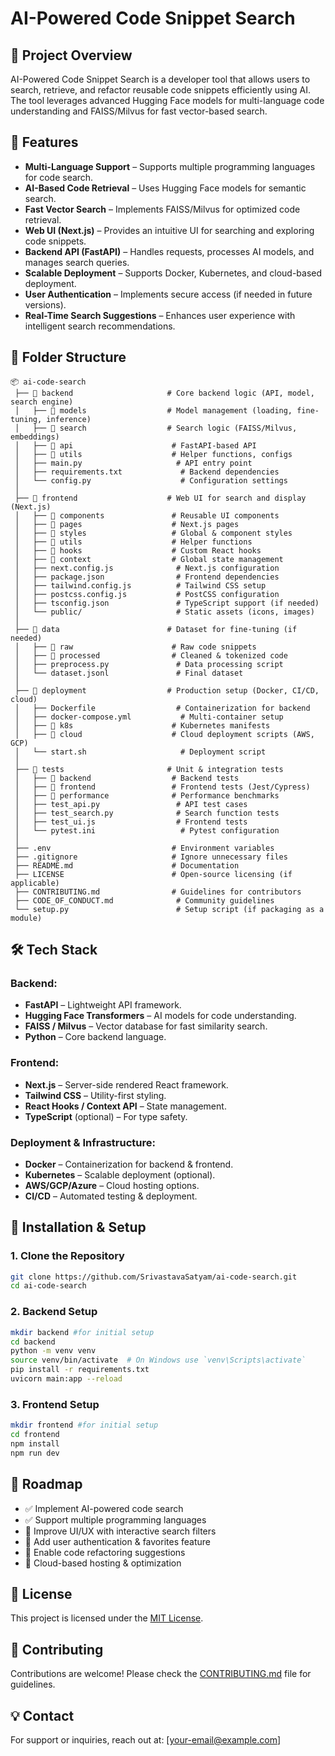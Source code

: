 # AI-Powered Code Snippet Search

## 📌 Project Overview
AI-Powered Code Snippet Search is a developer tool that allows users to search, retrieve, and refactor reusable code snippets efficiently using AI. The tool leverages advanced Hugging Face models for multi-language code understanding and FAISS/Milvus for fast vector-based search.

## 🚀 Features
- **Multi-Language Support** – Supports multiple programming languages for code search.
- **AI-Based Code Retrieval** – Uses Hugging Face models for semantic search.
- **Fast Vector Search** – Implements FAISS/Milvus for optimized code retrieval.
- **Web UI (Next.js)** – Provides an intuitive UI for searching and exploring code snippets.
- **Backend API (FastAPI)** – Handles requests, processes AI models, and manages search queries.
- **Scalable Deployment** – Supports Docker, Kubernetes, and cloud-based deployment.
- **User Authentication** – Implements secure access (if needed in future versions).
- **Real-Time Search Suggestions** – Enhances user experience with intelligent search recommendations.

## 📂 Folder Structure
```
📦 ai-code-search
 ├── 📂 backend                     # Core backend logic (API, model, search engine)
 │   ├── 📂 models                  # Model management (loading, fine-tuning, inference)
 │   ├── 📂 search                  # Search logic (FAISS/Milvus, embeddings)
 │   ├── 📂 api                      # FastAPI-based API
 │   ├── 📂 utils                    # Helper functions, configs
 │   ├── main.py                     # API entry point
 │   ├── requirements.txt             # Backend dependencies
 │   └── config.py                    # Configuration settings
 │
 ├── 📂 frontend                    # Web UI for search and display (Next.js)
 │   ├── 📂 components               # Reusable UI components
 │   ├── 📂 pages                    # Next.js pages
 │   ├── 📂 styles                   # Global & component styles
 │   ├── 📂 utils                    # Helper functions
 │   ├── 📂 hooks                    # Custom React hooks
 │   ├── 📂 context                  # Global state management
 │   ├── next.config.js              # Next.js configuration
 │   ├── package.json                # Frontend dependencies
 │   ├── tailwind.config.js          # Tailwind CSS setup
 │   ├── postcss.config.js           # PostCSS configuration
 │   ├── tsconfig.json               # TypeScript support (if needed)
 │   └── public/                     # Static assets (icons, images)
 │
 ├── 📂 data                        # Dataset for fine-tuning (if needed)
 │   ├── 📂 raw                      # Raw code snippets
 │   ├── 📂 processed                # Cleaned & tokenized code
 │   ├── preprocess.py               # Data processing script
 │   └── dataset.jsonl               # Final dataset
 │
 ├── 📂 deployment                  # Production setup (Docker, CI/CD, cloud)
 │   ├── Dockerfile                  # Containerization for backend
 │   ├── docker-compose.yml           # Multi-container setup
 │   ├── 📂 k8s                      # Kubernetes manifests
 │   ├── 📂 cloud                    # Cloud deployment scripts (AWS, GCP)
 │   └── start.sh                     # Deployment script
 │
 ├── 📂 tests                       # Unit & integration tests
 │   ├── 📂 backend                  # Backend tests
 │   ├── 📂 frontend                 # Frontend tests (Jest/Cypress)
 │   ├── 📂 performance              # Performance benchmarks
 │   ├── test_api.py                 # API test cases
 │   ├── test_search.py              # Search function tests
 │   ├── test_ui.js                  # Frontend tests
 │   └── pytest.ini                   # Pytest configuration
 │
 ├── .env                           # Environment variables
 ├── .gitignore                     # Ignore unnecessary files
 ├── README.md                      # Documentation
 ├── LICENSE                        # Open-source licensing (if applicable)
 ├── CONTRIBUTING.md                # Guidelines for contributors
 ├── CODE_OF_CONDUCT.md              # Community guidelines
 └── setup.py                        # Setup script (if packaging as a module)
```

## 🛠️ Tech Stack
### **Backend:**
- **FastAPI** – Lightweight API framework.
- **Hugging Face Transformers** – AI models for code understanding.
- **FAISS / Milvus** – Vector database for fast similarity search.
- **Python** – Core backend language.

### **Frontend:**
- **Next.js** – Server-side rendered React framework.
- **Tailwind CSS** – Utility-first styling.
- **React Hooks / Context API** – State management.
- **TypeScript** (optional) – For type safety.

### **Deployment & Infrastructure:**
- **Docker** – Containerization for backend & frontend.
- **Kubernetes** – Scalable deployment (optional).
- **AWS/GCP/Azure** – Cloud hosting options.
- **CI/CD** – Automated testing & deployment.

## 🔧 Installation & Setup
### **1. Clone the Repository**
```bash
git clone https://github.com/SrivastavaSatyam/ai-code-search.git
cd ai-code-search
```

### **2. Backend Setup**
```bash
mkdir backend #for initial setup
cd backend
python -m venv venv
source venv/bin/activate  # On Windows use `venv\Scripts\activate`
pip install -r requirements.txt
uvicorn main:app --reload
```

### **3. Frontend Setup**
```bash
mkdir frontend #for initial setup
cd frontend
npm install
npm run dev
```

## 📌 Roadmap
- ✅ Implement AI-powered code search
- ✅ Support multiple programming languages
- 🔲 Improve UI/UX with interactive search filters
- 🔲 Add user authentication & favorites feature
- 🔲 Enable code refactoring suggestions
- 🔲 Cloud-based hosting & optimization

## 📜 License
This project is licensed under the [MIT License](LICENSE).

## 🤝 Contributing
Contributions are welcome! Please check the [CONTRIBUTING.md](CONTRIBUTING.md) file for guidelines.

## 💡 Contact
For support or inquiries, reach out at: [your-email@example.com]

